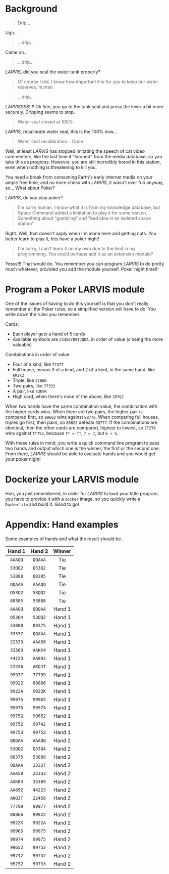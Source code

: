 # Background

> Drip...

Ugh...

> ...drip...

Came on...

> ...drip...

*LARVIS*, did you seal the water tank properly?

> Of course I did, I know how important it is for you to keep our water
> reserves, human.

> ...drip...

*LARVISSSS*!!!! Ok fine, you go to the tank seal and press the lever a bit
more securely. Dripping seems to stop.

> Water seal closed at 105%

*LARVIS*, recalibrate water seal, this is the 100% now...

> Water seal recalibration... Done.

Well, at least *LARVIS* has stopped imitating the speech of cat video
commenters, like the last time it "learned" from the media database, so you take
this as progress. However, you are still incredibly bored in this station, even
when nothing is threatening to kill you.

You need a break from consuming Earth's early internet media on your ample free
time, and no more chess with *LARVIS*, it wasn't ever fun anyway, so... What
about Poker?

*LARVIS*, do you play poker?

> I'm sorry human, I know what it is from my knowledge database, but Space
> Command added a limitation to play it for some reason. Something about
> "gambling" and "bad idea in an isolated space station"

Right. Well, that doesn't apply when I'm alone here and getting nuts. You better
learn to play it, lets have a poker night!

> I'm sorry, I can't learn it on my own due to the limit in my programming. You
> could perhaps add it as an extension module?

Yesss!!! That would do. You remember you can program *LARVIS* to do pretty
much whatever, provided you add the module yourself. Poker night time!!!

# Program a Poker LARVIS module

One of the issues of having to do this yourself is that you don't really
remember all the Poker rules, so a simplified version will have to do. You write
down the rules you remember:

Cards:

- Each player gets a hand of 5 cards
- Available symbols are `23456789TJQKA`, in order of value (`A` being the more
  valuable)

Combinations in order of value:

- Four of a kind, like `77377`
- Full house, means 3 of a kind, and 2 of a kind, in the same hand, like `KK2K2`
- Triple, like `32666`
- Two pairs, like `77332`
- A pair, like `43K9K`
- High card, when there's none of the above, like `297QJ`

When two hands have the same combination value, the combination with the higher
cards wins. When there are two pairs, the higher pair is compared first, so
`99662` wins against `88776`. When comparing full houses, triples go first, then
pairs, so `88822` defeats `QQ777`. If the combinations are identical, then the
other cards are compared, highest to lowest, so `7T2T6` wins against `TT753`,
because `TT = TT`, `7 = 7`, but `6 > 5`.

With these rules in mind, you write a quick command line program to pass two
hands and output which one is the winner, the first or the second one. From
there, *LARVIS* should be able to evaluate hands and you would get your poker
night!

# Dockerize your LARVIS module

Huh, you just remembered, in order for *LARVIS* to load your little program, you
have to provide it with a `docker` image, so you quickly write a `Dockerfile`
and build it. Good to go!

# Appendix: Hand examples

Some examples of hands and what the result should be.

| Hand 1 | Hand 2 | Winner |
| :-----: |:-------:| :--:|
| `AAAQQ` | `QQAAA` | Tie |
| `53QQ2` | `Q53Q2` | Tie |
| `53888` | `88385` | Tie |
| `QQAAA` | `AAAQQ` | Tie |
| `Q53Q2` | `53QQ2` | Tie |
| `88385` | `53888` | Tie |
| `AAAQQ` | `QQQAA` | Hand 1 |
| `Q53Q4` | `53QQ2` | Hand 1 |
| `53888` | `88375` | Hand 1 |
| `33337` | `QQAAA` | Hand 1 |
| `22333` | `AAA58` | Hand 1 |
| `33389` | `AAKK4` | Hand 1 |
| `44223` | `AA892` | Hand 1 |
| `22456` | `AKQJT` | Hand 1 |
| `99977` | `77799` | Hand 1 |
| `99922` | `88866` | Hand 1 |
| `9922A` | `9922K` | Hand 1 |
| `99975` | `99965` | Hand 1 |
| `99975` | `99974` | Hand 1 |
| `99752` | `99652` | Hand 1 |
| `99752` | `99742` | Hand 1 |
| `99753` | `99752` | Hand 1 |
| `QQQAA` | `AAAQQ` | Hand 2 |
| `53QQ2` | `Q53Q4` | Hand 2 |
| `88375` | `53888` | Hand 2 |
| `QQAAA` | `33337` | Hand 2 |
| `AAA58` | `22333` | Hand 2 |
| `AAKK4` | `33389` | Hand 2 |
| `AA892` | `44223` | Hand 2 |
| `AKQJT` | `22456` | Hand 2 |
| `77799` | `99977` | Hand 2 |
| `88866` | `99922` | Hand 2 |
| `9922K` | `9922A` | Hand 2 |
| `99965` | `99975` | Hand 2 |
| `99974` | `99975` | Hand 2 |
| `99652` | `99752` | Hand 2 |
| `99742` | `99752` | Hand 2 |
| `99752` | `99753` | Hand 2 |
